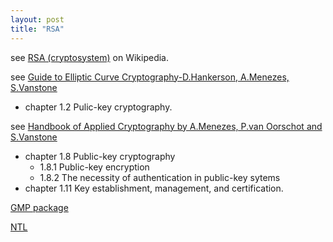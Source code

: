 ```yaml
---
layout: post
title: "RSA"
---
```

see [RSA (cryptosystem)][RSA_wiki] on Wikipedia.

see [Guide to Elliptic Curve Cryptography-D.Hankerson, A.Menezes, S.Vanstone][ECC]
* chapter 1.2 Pulic-key cryptography.

see [Handbook of Applied Cryptography by A.Menezes, P.van Oorschot and S.Vanstone][HAC]
* chapter 1.8 Public-key cryptography
	* 1.8.1 Public-key encryption
	* 1.8.2 The necessity of authentication in public-key sytems
* chapter 1.11 Key establishment, management, and certification.


[GMP package](https://gmplib.org/)

[NTL](http://www.shoup.net/ntl/)

[RSA_wiki]: (https://en.wikipedia.org/wiki/RSA_(cryptosystem)#Proofs_of_correctness)
[HAC]: (http://cacr.uwaterloo.ca/hac/)
[ECC]: (http://cacr.uwaterloo.ca/ecc/)
